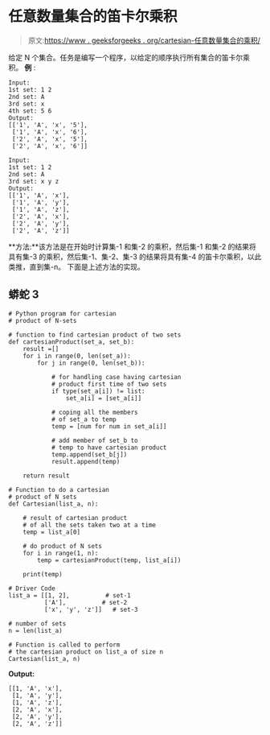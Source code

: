 # 任意数量集合的笛卡尔乘积

> 原文:[https://www . geeksforgeeks . org/cartesian-任意数量集合的乘积/](https://www.geeksforgeeks.org/cartesian-product-of-any-number-of-sets/)

给定 N 个集合。任务是编写一个程序，以给定的顺序执行所有集合的笛卡尔乘积。
**例** :

```
Input:
1st set: 1 2
2nd set: A 
3rd set: x 
4th set: 5 6
Output:
[['1', 'A', 'x', '5'],
 ['1', 'A', 'x', '6'],
 ['2', 'A', 'x', '5'],
 ['2', 'A', 'x', '6']]

Input:
1st set: 1 2
2nd set: A 
3rd set: x y z 
Output:
[['1', 'A', 'x'],
 ['1', 'A', 'y'],
 ['1', 'A', 'z'],
 ['2', 'A', 'x'],
 ['2', 'A', 'y'],
 ['2', 'A', 'z']]
```

**方法:**该方法是在开始时计算集-1 和集-2 的乘积，然后集-1 和集-2 的结果将具有集-3 的乘积，然后集-1、集-2、集-3 的结果将具有集-4 的笛卡尔乘积，以此类推，直到集-n。
下面是上述方法的实现。

## 蟒蛇 3

```
# Python program for cartesian
# product of N-sets

# function to find cartesian product of two sets
def cartesianProduct(set_a, set_b):
    result =[]
    for i in range(0, len(set_a)):
        for j in range(0, len(set_b)):

            # for handling case having cartesian
            # product first time of two sets
            if type(set_a[i]) != list:        
                set_a[i] = [set_a[i]]

            # coping all the members
            # of set_a to temp
            temp = [num for num in set_a[i]]

            # add member of set_b to
            # temp to have cartesian product    
            temp.append(set_b[j])            
            result.append(temp) 

    return result

# Function to do a cartesian
# product of N sets
def Cartesian(list_a, n):

    # result of cartesian product
    # of all the sets taken two at a time
    temp = list_a[0]

    # do product of N sets
    for i in range(1, n):
        temp = cartesianProduct(temp, list_a[i])

    print(temp)

# Driver Code
list_a = [[1, 2],          # set-1
          ['A'],          # set-2
          ['x', 'y', 'z']]   # set-3

# number of sets
n = len(list_a)

# Function is called to perform
# the cartesian product on list_a of size n
Cartesian(list_a, n)
```

**Output:** 

```
[[1, 'A', 'x'],
 [1, 'A', 'y'],
 [1, 'A', 'z'], 
 [2, 'A', 'x'], 
 [2, 'A', 'y'], 
 [2, 'A', 'z']]
```